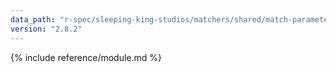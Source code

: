 ```yaml
---
data_path: "r-spec/sleeping-king-studios/matchers/shared/match-parameters"
version: "2.8.2"
---
```


{% include reference/module.md %}
